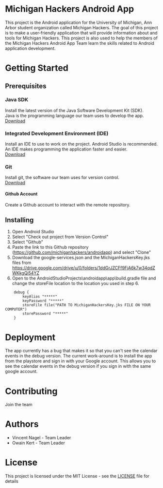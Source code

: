 # Michigan Hackers Android App
This project is the Android application for the University of Michigan, Ann Arbor student organization called Michigan Hackers.
The goal of this project is to make a user-friendly application that will provide information about and tools for Michigan Hackers.
This project is also used to help the members of the Michigan Hackers Android App Team learn the skills related to Android application development.

# Getting Started

## Prerequisites

### Java SDK
Install the latest version of the Java Software Development Kit (SDK).  
Java is the programming language our team uses to develop the app.  
[Download](http://www.oracle.com/technetwork/java/javase/downloads/index.html)

### Integrated Development Environment (IDE)
Install an IDE to use to work on the project. Android Studio is recommended.  
An IDE makes programming the application faster and easier.  
[Download](https://developer.android.com/studio/)

### Git
Install git, the software our team uses for version control.  
[Download](https://git-scm.com/downloads)

#### Github Account
Create a Github account to interact with the remote repository.

## Installing
1. Open Android Studio
2. Select "Check out project from Version Control"
3. Select "Github"
4. Paste the link to this Github repository (https://github.com/michiganhackers/androidapp) and select "Clone"
5. Download the google-services.json and the MichiganHackersKey.jks files from https://drive.google.com/drive/u/0/folders/1ddGrJZCFf9FjA6k7w34qdZWKkgQi54YZ
7. Open to the AndroidStudioProjects\androidapp\app\build.gradle file and change the storeFile location to the location you used in step 6.
```
    debug {
        keyAlias "*****"
        keyPassword "*****"
        storeFile file("PATH TO MichiganHackersKey.jks FILE ON YOUR COMPUTER")
        storePassword "*****"
    }
```
# Deployment
The app currently has a bug that makes it so that you can't see the calendar events in the debug version. The current work-around is to install the app from the playstore and sign in with your Google account. This allows you to see the calendar events in the debug version if you sign in with the same google account.

# Contributing
Join the team

# Authors
* Vincent Nagel - Team Leader
* Owain Kert - Team Leader

# License
This project is licensed under the MIT License - see the [LICENSE](/LICENSE) file for details
